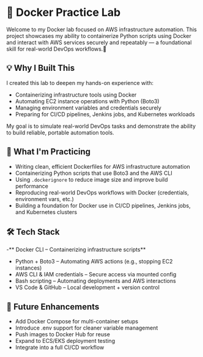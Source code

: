# 🐳 Docker Practice Lab

Welcome to my Docker lab focused on AWS infrastructure automation. This project showcases my ability to containerize Python scripts using Docker and interact with AWS services securely and repeatably — a foundational skill for real-world DevOps workflows.🚀

## 💡 Why I Built This

I created this lab to deepen my hands-on experience with:


- Containerizing infrastructure tools using Docker
- Automating EC2 instance operations with Python (Boto3)
- Managing environment variables and credentials securely
- Preparing for CI/CD pipelines, Jenkins jobs, and Kubernetes workloads
  

My goal is to simulate real-world DevOps tasks and demonstrate the ability to build reliable, portable automation tools.


## 🧠 What I'm Practicing

- Writing clean, efficient Dockerfiles for AWS infrastructure automation
- Containerizing Python scripts that use Boto3 and the AWS CLI
- Using `.dockerignore` to reduce image size and improve build performance
- Reproducing real-world DevOps workflows with Docker (credentials, environment vars, etc.)
- Building a foundation for Docker use in CI/CD pipelines, Jenkins jobs, and Kubernetes clusters

## 🛠️ Tech Stack

-** Docker CLI – Containerizing infrastructure scripts**
- Python + Boto3 – Automating AWS actions (e.g., stopping EC2 instances)
- AWS CLI & IAM credentials – Secure access via mounted config
- Bash scripting – Automating deployments and AWS interactions
- VS Code & GitHub – Local development + version control


## 🔭 Future Enhancements

- Add Docker Compose for multi-container setups
- Introduce .env support for cleaner variable management
- Push images to Docker Hub for reuse
- Expand to ECS/EKS deployment testing
- Integrate into a full CI/CD workflow
